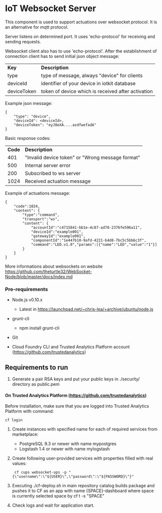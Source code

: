 # IoT Websocket Server

This component is used to support actuations over websocket protocol. It is an alternative for mqtt protocol. 

Server listens on determined port. It uses 'echo-protocol' for receiving and sending requests.

Websocket client also has to use 'echo-protocol'. After the establishment of connection client has to send initial json object message:

<table>
 <tbody>
  <tr>
   <td><b>Key</b></td><td><b>Description</b></td>
  </tr>
  <tr>
   <td>type</td><td>type of message, always "device" for clients</td>
  </tr>
  <tr>
   <td>deviceId</td><td>identifier of your device in iotkit database</td>
  </tr>
  <tr>
   <td>deviceToken</td><td>token of device which is received after activation</td>
  </tr>
 </tbody>
</table>

 Example json message:
```
{
    "type": "device",
    "deviceId": <deviceId>,
    "deviceToken": "eyJ0eXA....asdfwefadA"
}
```

Basic response codes:
<table>
 <tbody>
  <tr>
   <td><b>Code</b></td><td><b>Description</b></td>
  </tr>
  <tr>
   <td>401</td><td>"Invalid device token" or "Wrong message format"</td>
  </tr>
  <tr>
   <td>500</td><td>Internal server error</td>
  </tr>
  <tr>
   <td>200</td><td>Subscribed to ws server</td>
  </tr>
  <tr>
   <td>1024</td><td>Received actuation message</td>
  </tr>
 </tbody>
</table>

Example of actuations message:
```
{
    "code":1024,
    "content": {
        "type":"command",
        "transport":"ws",
        "content": {
            "accountId":"c4715841-bb1e-4c87-ad78-2376fe596a11",
            "deviceId":"example001",
            "gatewayId":"example001",
            "componentId":"1e447b10-9afd-4221-b4d8-7bc5c5bb6c3f",
            "command":"LED.v1.0","params":[{"name":"LED","value":"1"}]
        }
    }
}
```

More informations about websockets on website https://github.com/theturtle32/WebSocket-Node/blob/master/docs/index.md


### Pre-requirements
- Node.js v0.10.x
    - Latest in https://launchpad.net/~chris-lea/+archive/ubuntu/node.js
    
- grunt-cli
    - npm install grunt-cli

- Git

- Cloud Foundry CLI and Trusted Analytics Platform account (https://github.com/trustedanalytics)

## Requirements to run

1. Generate a pair RSA keys and put your public keys in ./security/ directory as  public.pem

#### On Trusted Analytics Platform (https://github.com/trustedanalytics)
Before installation, make sure that you are logged into Trusted Analytics Platform with command:
```
cf login
```

1. Create instances with specified name for each of required services from marketplace:
    * PostgreSQL 9.3 or newer with name mypostgres
    * Logstash 1.4 or newer with name mylogstash
    
1. Create following user-provided services with properties filled with real values:

        cf cups websocket-ups -p "{\"username\":\"${USER}\",\"password\":\"${PASSWORD}\"}"

1. Executing ./cf-deploy.sh in main repository catalog builds package and pushes it to CF as an app with name {SPACE}-dashboard where space is currently selected space by cf t -s "SPACE"  
1. Check logs and wait for application start.
